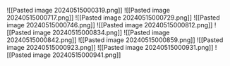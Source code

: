 ![[Pasted image 20240515000319.png]]
![[Pasted image 20240515000717.png]]
![[Pasted image 20240515000729.png]]
![[Pasted image 20240515000746.png]]
![[Pasted image 20240515000812.png]]
![[Pasted image 20240515000834.png]]
![[Pasted image 20240515000842.png]]
![[Pasted image 20240515000859.png]]
![[Pasted image 20240515000923.png]]
![[Pasted image 20240515000931.png]]
![[Pasted image 20240515000941.png]]

